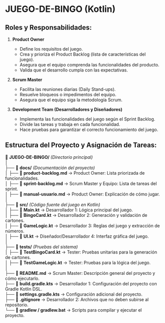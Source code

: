 # JUEGO-DE-BINGO (Kotlin)

## Roles y Responsabilidades:
1. **Product Owner**
    - Define los requisitos del juego.
    - Crea y prioriza el Product Backlog (lista de características del juego).
    - Asegura que el equipo comprenda las funcionalidades del producto.
    - Valida que el desarrollo cumpla con las expectativas.

2. **Scrum Master**
    - Facilita las reuniones diarias (Daily Stand-ups).
    - Resuelve bloqueos o impedimentos del equipo.
    - Asegura que el equipo siga la metodología Scrum.

3. **Development Team (Desarrolladores y Diseñadores)**
    - Implementa las funcionalidades del juego según el Sprint Backlog.
    - Divide las tareas y trabaja en cada funcionalidad.
    - Hace pruebas para garantizar el correcto funcionamiento del juego.

## Estructura del Proyecto y Asignación de Tareas:

📂 **JUEGO-DE-BINGO/** _(Directorio principal)_  
│  
├── 📂 **docs/** _(Documentación del proyecto)_  
│   ├── 📄 **product-backlog.md** → Product Owner: Lista priorizada de funcionalidades.  
│   ├── 📄 **sprint-backlog.md** → Scrum Master y Equipo: Lista de tareas del sprint.  
│   ├── 📄 **manual-usuario.md** → Product Owner: Explicación de cómo jugar.  
│  
├── 📂 **src/** _(Código fuente del juego en Kotlin)_  
│   ├── 📄 **Main.kt** → Desarrollador 1: Lógica principal del juego.  
│   ├── 📄 **BingoCard.kt** → Desarrollador 2: Generación y validación de cartones.  
│   ├── 📄 **GameLogic.kt** → Desarrollador 3: Reglas del juego y extracción de números.  
│   ├── 📄 **UI.kt** → Diseñador/Desarrollador 4: Interfaz gráfica del juego.  
│  
├── 📂 **tests/** _(Pruebas del sistema)_  
│   ├── 📄 **TestBingoCard.kt** → Tester: Pruebas unitarias para la generación de cartones.  
│   ├── 📄 **TestGameLogic.kt** → Tester: Pruebas para la lógica del juego.  
│  
├── 📄 **README.md** → Scrum Master: Descripción general del proyecto y cómo ejecutarlo.  
├── 📄 **build.gradle.kts** → Desarrollador 1: Configuración del proyecto con Gradle Kotlin DSL.  
├── 📄 **settings.gradle.kts** → Configuración adicional del proyecto.  
├── 📄 **.gitignore** → Desarrollador 2: Archivos que no deben subirse al repositorio.  
└── 📄 **gradlew / gradlew.bat** → Scripts para compilar y ejecutar el proyecto.